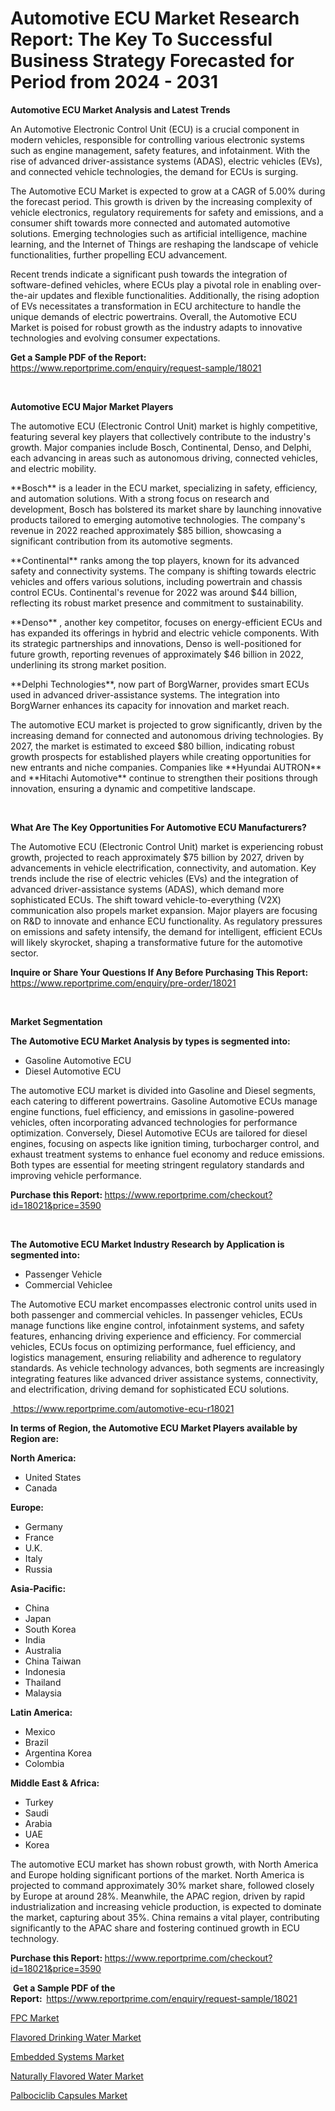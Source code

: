 <p><h1>Automotive ECU Market Research Report: The Key To Successful Business Strategy Forecasted for Period from 2024 - 2031</h1></p><p><strong>Automotive ECU Market Analysis and Latest Trends</strong></p>
<p><p>An Automotive Electronic Control Unit (ECU) is a crucial component in modern vehicles, responsible for controlling various electronic systems such as engine management, safety features, and infotainment. With the rise of advanced driver-assistance systems (ADAS), electric vehicles (EVs), and connected vehicle technologies, the demand for ECUs is surging. </p><p>The Automotive ECU Market is expected to grow at a CAGR of 5.00% during the forecast period. This growth is driven by the increasing complexity of vehicle electronics, regulatory requirements for safety and emissions, and a consumer shift towards more connected and automated automotive solutions. Emerging technologies such as artificial intelligence, machine learning, and the Internet of Things are reshaping the landscape of vehicle functionalities, further propelling ECU advancement.</p><p>Recent trends indicate a significant push towards the integration of software-defined vehicles, where ECUs play a pivotal role in enabling over-the-air updates and flexible functionalities. Additionally, the rising adoption of EVs necessitates a transformation in ECU architecture to handle the unique demands of electric powertrains. Overall, the Automotive ECU Market is poised for robust growth as the industry adapts to innovative technologies and evolving consumer expectations.</p></p>
<p><strong>Get a Sample PDF of the Report:&nbsp;</strong> <a href="https://www.reportprime.com/enquiry/request-sample/18021?utm_campaign=13&utm_medium=2&utm_source=Github&utm_content=ia&utm_term=20112024&utm_id=automotive-ecu">https://www.reportprime.com/enquiry/request-sample/18021</a></p>
<p>&nbsp;</p>
<p><strong>Automotive ECU Major Market Players</strong></p>
<p><p>The automotive ECU (Electronic Control Unit) market is highly competitive, featuring several key players that collectively contribute to the industry's growth. Major companies include Bosch, Continental, Denso, and Delphi, each advancing in areas such as autonomous driving, connected vehicles, and electric mobility.</p><p>**Bosch** is a leader in the ECU market, specializing in safety, efficiency, and automation solutions. With a strong focus on research and development, Bosch has bolstered its market share by launching innovative products tailored to emerging automotive technologies. The company's revenue in 2022 reached approximately $85 billion, showcasing a significant contribution from its automotive segments.</p><p>**Continental** ranks among the top players, known for its advanced safety and connectivity systems. The company is shifting towards electric vehicles and offers various solutions, including powertrain and chassis control ECUs. Continental's revenue for 2022 was around $44 billion, reflecting its robust market presence and commitment to sustainability.</p><p>**Denso** , another key competitor, focuses on energy-efficient ECUs and has expanded its offerings in hybrid and electric vehicle components. With its strategic partnerships and innovations, Denso is well-positioned for future growth, reporting revenues of approximately $46 billion in 2022, underlining its strong market position.</p><p>**Delphi Technologies**, now part of BorgWarner, provides smart ECUs used in advanced driver-assistance systems. The integration into BorgWarner enhances its capacity for innovation and market reach.</p><p>The automotive ECU market is projected to grow significantly, driven by the increasing demand for connected and autonomous driving technologies. By 2027, the market is estimated to exceed $80 billion, indicating robust growth prospects for established players while creating opportunities for new entrants and niche companies. Companies like **Hyundai AUTRON** and **Hitachi Automotive** continue to strengthen their positions through innovation, ensuring a dynamic and competitive landscape.</p></p>
<p>&nbsp;</p>
<p><strong>What Are The Key Opportunities For Automotive ECU Manufacturers?</strong></p>
<p><p>The Automotive ECU (Electronic Control Unit) market is experiencing robust growth, projected to reach approximately $75 billion by 2027, driven by advancements in vehicle electrification, connectivity, and automation. Key trends include the rise of electric vehicles (EVs) and the integration of advanced driver-assistance systems (ADAS), which demand more sophisticated ECUs. The shift toward vehicle-to-everything (V2X) communication also propels market expansion. Major players are focusing on R&D to innovate and enhance ECU functionality. As regulatory pressures on emissions and safety intensify, the demand for intelligent, efficient ECUs will likely skyrocket, shaping a transformative future for the automotive sector.</p></p>
<p><strong>Inquire or Share Your Questions If Any Before Purchasing This Report:</strong> <a href="https://www.reportprime.com/enquiry/pre-order/18021?utm_campaign=13&utm_medium=2&utm_source=Github&utm_content=ia&utm_term=20112024&utm_id=automotive-ecu">https://www.reportprime.com/enquiry/pre-order/18021</a></p>
<p>&nbsp;</p>
<p><strong>Market Segmentation</strong></p>
<p><strong>The Automotive ECU Market Analysis by types is segmented into:</strong></p>
<p><ul><li>Gasoline Automotive ECU</li><li>Diesel Automotive ECU</li></ul></p>
<p><p>The automotive ECU market is divided into Gasoline and Diesel segments, each catering to different powertrains. Gasoline Automotive ECUs manage engine functions, fuel efficiency, and emissions in gasoline-powered vehicles, often incorporating advanced technologies for performance optimization. Conversely, Diesel Automotive ECUs are tailored for diesel engines, focusing on aspects like ignition timing, turbocharger control, and exhaust treatment systems to enhance fuel economy and reduce emissions. Both types are essential for meeting stringent regulatory standards and improving vehicle performance.</p></p>
<p><strong>Purchase this Report:&nbsp;</strong><a href="https://www.reportprime.com/checkout?id=18021&price=3590&utm_campaign=13&utm_medium=2&utm_source=Github&utm_content=ia&utm_term=20112024&utm_id=automotive-ecu">https://www.reportprime.com/checkout?id=18021&price=3590</a></p>
<p>&nbsp;</p>
<p><strong>The Automotive ECU Market Industry Research by Application is segmented into:</strong></p>
<p><ul><li>Passenger Vehicle</li><li>Commercial Vehiclee</li></ul></p>
<p><p>The Automotive ECU market encompasses electronic control units used in both passenger and commercial vehicles. In passenger vehicles, ECUs manage functions like engine control, infotainment systems, and safety features, enhancing driving experience and efficiency. For commercial vehicles, ECUs focus on optimizing performance, fuel efficiency, and logistics management, ensuring reliability and adherence to regulatory standards. As vehicle technology advances, both segments are increasingly integrating features like advanced driver assistance systems, connectivity, and electrification, driving demand for sophisticated ECU solutions.</p></p>
<p><a href="https://www.reportprime.com/automotive-ecu-r18021?utm_campaign=13&utm_medium=2&utm_source=Github&utm_content=ia&utm_term=20112024&utm_id=automotive-ecu">&nbsp;https://www.reportprime.com/automotive-ecu-r18021</a></p>
<p><strong>In terms of Region, the Automotive ECU Market Players available by Region are:</strong></p>
<p>
    <p> <strong> North America: </strong>
        <ul>
            <li>United States</li>
            <li>Canada</li>
        </ul>
        </p> 
    <p> <strong> Europe: </strong>
        <ul>
            <li>Germany</li>
            <li>France</li>
            <li>U.K.</li>
            <li>Italy</li>
            <li>Russia</li>
        </ul>
        </p> 
    <p> <strong> Asia-Pacific: </strong>
        <ul>
            <li>China</li>
            <li>Japan</li>
            <li>South Korea</li>
            <li>India</li>
            <li>Australia</li>
            <li>China Taiwan</li>
            <li>Indonesia</li>
            <li>Thailand</li>
            <li>Malaysia</li>
        </ul>
        </p> 
    <p> <strong> Latin America: </strong>
        <ul>
            <li>Mexico</li>
            <li>Brazil</li>
            <li>Argentina Korea</li>
            <li>Colombia</li>
        </ul>
        </p> 
    <p> <strong> Middle East & Africa: </strong>
        <ul>
            <li>Turkey</li>
            <li>Saudi</li>
            <li>Arabia</li>
            <li>UAE</li>
            <li>Korea</li>
        </ul>
    </p>
    </p>
<p><p>The automotive ECU market has shown robust growth, with North America and Europe holding significant portions of the market. North America is projected to command approximately 30% market share, followed closely by Europe at around 28%. Meanwhile, the APAC region, driven by rapid industrialization and increasing vehicle production, is expected to dominate the market, capturing about 35%. China remains a vital player, contributing significantly to the APAC share and fostering continued growth in ECU technology.</p></p>
<p><strong>Purchase this Report: </strong><a href="https://www.reportprime.com/checkout?id=18021&price=3590&utm_campaign=13&utm_medium=2&utm_source=Github&utm_content=ia&utm_term=20112024&utm_id=automotive-ecu">https://www.reportprime.com/checkout?id=18021&price=3590</a></p>
<p>&nbsp;<strong>Get a Sample PDF of the Report:&nbsp;&nbsp;</strong><a href="https://www.reportprime.com/enquiry/request-sample/18021?utm_campaign=13&utm_medium=2&utm_source=Github&utm_content=ia&utm_term=20112024&utm_id=automotive-ecu">https://www.reportprime.com/enquiry/request-sample/18021</a></p>
<p><strong></strong></p>
<p><p><a href="https://github.com/MarciaRunte/Market-Research-Report-List-1/blob/main/fpc-market.md?utm_campaign=13&utm_medium=2&utm_source=Github&utm_content=ia&utm_term=20112024&utm_id=automotive-ecu">FPC Market</a></p><p><a href="https://www.linkedin.com/pulse/competitive-landscape-revenue-forecast-flavored-drinking-water-ghr2c?utm_campaign=13&utm_medium=2&utm_source=Github&utm_content=ia&utm_term=20112024&utm_id=automotive-ecu">Flavored Drinking Water Market</a></p><p><a href="https://github.com/Chiragrp22/Market-Research-Report-List-6/blob/main/embedded-systems-market.md?utm_campaign=13&utm_medium=2&utm_source=Github&utm_content=ia&utm_term=20112024&utm_id=automotive-ecu">Embedded Systems Market</a></p><p><a href="https://www.linkedin.com/pulse/naturally-flavored-water-market-growth-competitive-landscape-segment-eqcpc?utm_campaign=13&utm_medium=2&utm_source=Github&utm_content=ia&utm_term=20112024&utm_id=automotive-ecu">Naturally Flavored Water Market</a></p><p><a href="https://issuu.com/reportprime-2/docs/palbociclib-capsules-market-size-20_fac7093e0f6c07?utm_campaign=13&utm_medium=2&utm_source=Github&utm_content=ia&utm_term=20112024&utm_id=automotive-ecu">Palbociclib Capsules Market</a></p></p>
